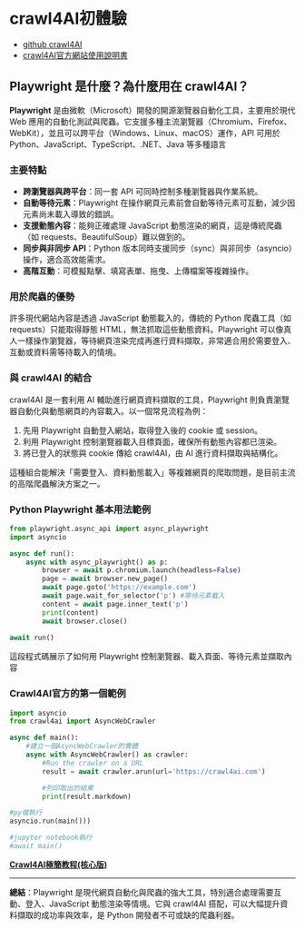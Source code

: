 # crawl4AI初體驗
- [github crawl4AI](https://github.com/unclecode/crawl4ai)
- [crawl4AI官方網站使用說明書](https://docs.crawl4ai.com/)

## Playwright 是什麼？為什麼用在 crawl4AI？

**Playwright** 是由微軟（Microsoft）開發的開源瀏覽器自動化工具，主要用於現代 Web 應用的自動化測試與爬蟲。它支援多種主流瀏覽器（Chromium、Firefox、WebKit），並且可以跨平台（Windows、Linux、macOS）運作，API 可用於 Python、JavaScript、TypeScript、.NET、Java 等多種語言

### 主要特點

- **跨瀏覽器與跨平台**：同一套 API 可同時控制多種瀏覽器與作業系統。
- **自動等待元素**：Playwright 在操作網頁元素前會自動等待元素可互動，減少因元素尚未載入導致的錯誤。
- **支援動態內容**：能夠正確處理 JavaScript 動態渲染的網頁，這是傳統爬蟲（如 requests、BeautifulSoup）難以做到的。
- **同步與非同步 API**：Python 版本同時支援同步（sync）與非同步（asyncio）操作，適合高效能需求。
- **高階互動**：可模擬點擊、填寫表單、拖曳、上傳檔案等複雜操作。

### 用於爬蟲的優勢

許多現代網站內容是透過 JavaScript 動態載入的，傳統的 Python 爬蟲工具（如 requests）只能取得靜態 HTML，無法抓取這些動態資料。Playwright 可以像真人一樣操作瀏覽器，等待網頁渲染完成再進行資料擷取，非常適合用於需要登入、互動或資料需等待載入的情境。

### 與 crawl4AI 的結合

crawl4AI 是一套利用 AI 輔助進行網頁資料擷取的工具，Playwright 則負責瀏覽器自動化與動態網頁的內容載入。以一個常見流程為例：

1. 先用 Playwright 自動登入網站，取得登入後的 cookie 或 session。
2. 利用 Playwright 控制瀏覽器載入目標頁面，確保所有動態內容都已渲染。
3. 將已登入的狀態與 cookie 傳給 crawl4AI，由 AI 進行資料擷取與結構化。

這種組合能解決「需要登入、資料動態載入」等複雜網頁的爬取問題，是目前主流的高階爬蟲解決方案之一。

### Python Playwright 基本用法範例

```python
from playwright.async_api import async_playwright
import asyncio

async def run():
    async with async_playwright() as p:
        browser = await p.chromium.launch(headless=False)
        page = await browser.new_page()
        await page.goto('https://example.com')
        await page.wait_for_selector('p') #等待元素載入
        content = await page.inner_text('p')
        print(content)
        await browser.close()
    
await run()
```
這段程式碼展示了如何用 Playwright 控制瀏覽器、載入頁面、等待元素並擷取內容

### Crawl4AI官方的第一個範例

```python
import asyncio
from crawl4ai import AsyncWebCrawler

async def main():
    #建立一個AsyncWebCrawler的實體
    async with AsyncWebCrawler() as crawler:
        #Run the crawler on a URL
        result = await crawler.arun(url='https://crawl4ai.com')

        #列印取出的結果
        print(result.markdown)

#py檔執行
asyncio.run(main()))

#jupyter notebook執行
#await main()

```

[**Crawl4AI極簡教程(核心版)**](./Crawl4AI極簡教程(核心版).ipynb)

---

**總結**：Playwright 是現代網頁自動化與爬蟲的強大工具，特別適合處理需要互動、登入、JavaScript 動態渲染等情境。它與 crawl4AI 搭配，可以大幅提升資料擷取的成功率與效率，是 Python 開發者不可或缺的爬蟲利器。
